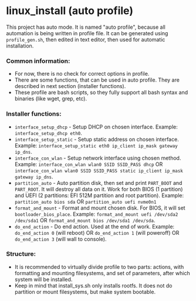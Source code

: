 linux_install (auto profile)
============================

This project has auto mode. It is named "auto profile", because all automation is being written in profile file.
It can be generated using `profile_gen.sh`, then edited in text editor, then used for automatic installation.

### Common information:
* For now, there is no check for correct options in profile.
* There are some functions, that can be used in auto profile. They are described in next section (installer functions).
* These profile are bash scripts, so they fully support all bash syntax and binaries (like wget, grep, etc).

### Installer functions:
* `interface_setup_dhcp` - Setup DHCP on chosen interface. Example: `interface_setup_dhcp eth0`.
* `interface_setup_static` - Setup static address on chosen interface. Example: `interface_setup_static eth0 ip_client ip_mask gateway ip_dns`.
* `interface_con_wlan` - Setup network interface using chosen method. Example: `interface_con_wlan wlan0 SSID SSID_PASS dhcp` OR `interface_con_wlan wlan0 SSID SSID_PASS static ip_client ip_mask gateway ip_dns`.
* `partition_auto` - Auto partition disk, then set and print `PART_BOOT` and `PART_ROOT`. It will destroy all data on it. Work for both BIOS (1 partition) and UEFI (2 partitions: EFI 512M partition and root partition). Example: `partition_auto bios sda` OR `partition_auto uefi nvme0n1`
* `format_and_mount` - Format and mount chosen disk. For BIOS, it will set `bootloader_bios_place`. Example: `format_and_mount uefi /dev/sda2 /dev/sda1` OR `format_and_mount bios /dev/sda1 /dev/sda`.
* `do_end_action` - Do end action. Used at the end of work. Example: `do_end_action 0` (will reboot) OR `do_end_action 1` (will poweroff) OR `do_end_action 3` (will wall to console).

### Structure:
* It is recommended to virtually divide profile to two parts: actions, with formatting and mounting filesystems, and set of parameters, after which system will be installed.
* Keep in mind that install_sys.sh only installs rootfs. It does not do partition or mount filesystems, but make system bootable.